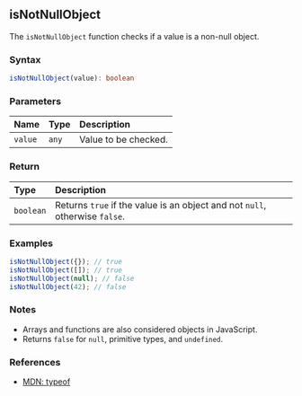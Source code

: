 ## isNotNullObject

The `isNotNullObject` function checks if a value is a non-null object.

### Syntax

```typescript
isNotNullObject(value): boolean
```

### Parameters

| Name    | Type   | Description          |
| :------ | :----- | :------------------- |
| `value` | `any`  | Value to be checked. |

### Return

| Type      | Description                                                         |
| :-------- | :------------------------------------------------------------------ |
| `boolean` | Returns `true` if the value is an object and not `null`, otherwise `false`. |

### Examples

```typescript
isNotNullObject({}); // true
isNotNullObject([]); // true
isNotNullObject(null); // false
isNotNullObject(42); // false
```

### Notes

- Arrays and functions are also considered objects in JavaScript.
- Returns `false` for `null`, primitive types, and `undefined`.

### References
- [MDN: typeof](https://developer.mozilla.org/en-US/docs/Web/JavaScript/Reference/Operators/typeof)
